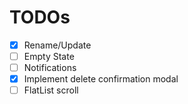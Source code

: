 # TODOs

- [x] Rename/Update
- [ ] Empty State
- [ ] Notifications
- [x] Implement delete confirmation modal
- [ ] FlatList scroll
